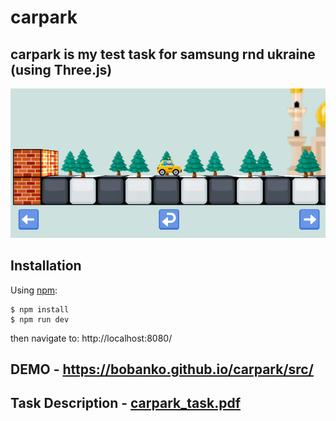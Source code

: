 # carpark
## carpark is my test task for samsung rnd ukraine (using Three.js)


![Screenshot](https://github.com/bobanko/carPark/blob/master/screenshot.png)


## Installation

Using [npm](https://www.npmjs.com/):

    $ npm install
    $ npm run dev
    
then navigate to: http://localhost:8080/


## DEMO - https://bobanko.github.io/carpark/src/

## Task Description - [carpark_task.pdf](https://github.com/bobanko/carPark/blob/master/carpark_task.pdf)
